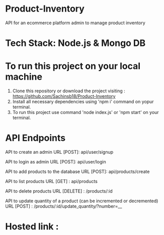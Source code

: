 # Product-Inventory

API for an ecommerce platform admin to manage product inventory

# Tech Stack: Node.js & Mongo DB

# To run this project on your local machine

1. Clone this repository or download the project visiting : https://github.com/Sachinsb18/Product-Inventory
2. Install all necessary dependencies using 'npm i' command on yopur terminal.
3. To run this project use command 'node index.js' or 'npm start' on your terminal.

# API Endpoints

API to create an admin 
URL [POST]: api/user/signup

API to login as admin
URL [POST]: api/user/login

API to add products to the database
URL [POST]: api/products/create

API to list products
URL [GET] : api/products

API to delete products
URL [DELETE] : /products/:id

API to update quantity of a product (can be incremented or decremented)
URL [POST] : /products/:id/update_quantity/?number=__


# Hosted link :

